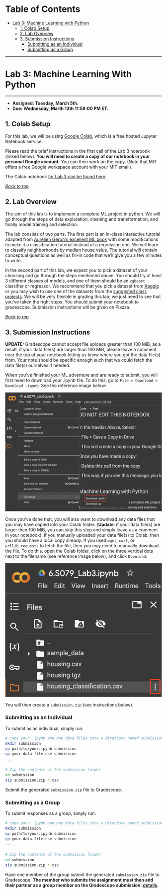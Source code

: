 Table of Contents
=================
- [Lab 3: Machine Learning with Python](#machine-learning-with-python)
  * [1. Colab Setup](#1-colab-setup)
  * [2. Lab Overview](#2-lab-overview)
  * [3. Submission Instructions](#3-submission-instructions)
    * [Submitting as an Individual](#submitting-as-an-individual)
    * [Submitting as a Group](#submitting-as-a-group)

---
# Lab 3: Machine Learning With Python
---
* **Assigned: Tuesday, March 5th.**
* **Due: Wednesday, Marth 13th 11:59:00 PM ET.**


## 1. Colab Setup
For this lab, we will be using [Google Colab](https://colab.google/), which is a free hosted Jupyter Notebook service.

Please read the brief instructions in the first cell of the Lab 3 notebook (linked below). **You will need to create a copy of our notebook in your personal Google account.** You can then work on the copy. (Note that MIT offers a free Google workspace account with your MIT email).

The Colab notebook [for Lab 3 can be found here](https://colab.research.google.com/drive/11DuvUNfECCoTzU7BDlN1R-_J3FhFantG#scrollTo=fG9jiyOITqdU).

[*Back to top*](#table-of-contents)

## 2. Lab Overview
The aim of this lab is to implement a complete ML project in python. We will go through the steps of data exploration, cleaning and transformation, and finally model training and selection.

The lab consists of two parts. The first part is an in-class interactive tutorial adapted from [Aurélien Géron's excellent ML book](https://github.com/ageron/handson-ml2) with some modifications to make it a classification tutorial instead of a regression one. We will learn to classify neighborhoods by median house value. The tutorial will contain conceptual questions as well as fill-in code that we'll give you a few minutes to write.

In the second part of this lab, we expect you to pick a dataset of your choosing and go through the steps mentioned above. You should try at least 3 different classes of models, and one of them should be an `xgboost` classifier or regressor. We recommend that you pick a dataset from [Kaggle](https://www.kaggle.com/) or you may wish to use one of the datasets from the [suggested class projects](https://docs.google.com/document/d/1SeMe16GsJZ4hODnZMq0XIOmoaKqcZGEqZt6vUkDbVCw/edit#heading=h.3yq3z6uw5bnz). We will be very flexible in grading this lab; we just need to see that you've taken the right steps. You should submit your notebook to gradescope. Submission instructions will be given on Piazza.

[*Back to top*](#table-of-contents)

## 3. Submission Instructions
**UPDATE:** Gradescope cannot accept file uploads greater than 100 MiB, as a result, if your data file(s) are larger than 100 MiB, please leave a comment near the top of your notebook letting us know where you got the data file(s) from. Your note should be specific enough such that we could fetch the data file(s) ourselves if needed.

When you've finished your ML adventure and are ready to submit, you will first need to download your .ipynb file. To do this, go to `File > Download > Download .ipynb`. See the reference image below:

![download-ipynb](readme-imgs/download_ipynb.png)

Once you've done that, you will also want to download any data files that you may have copied into your Colab folder. (**Update**: if your data file(s) are larger than 100 MiB, you can skip this step and simply leave us a comment in your notebook). If you manually uploaded your data file(s) to Colab, then you should have a local copy already. If you used `wget`, `curl`, or `urllib.requests` to fetch the file, then you may need to manually download the file. To do this, open the Colab folder, click on the three vertical dots next to the filename (see reference image below), and click `Download`:

![download-data](readme-imgs/download_data.png)

You will then create a `submission.zip` (see instructions below).

### Submitting as an Individual
To submit as an individual, simply run:
```sh
# copy your .ipynb and any data files into a directory named submission
mkdir submission
cp path/to/your.ipynb submission
cp your-data-file.csv submission
...

# Zip the contents of the submission folder
cd submission
zip submission.zip *.csv
```

Submit the generated `submission.zip` file to Gradescope.

### Submitting as a Group
To submit responses as a group, simply run:
```sh
# copy your .ipynb and any data files into a directory named submission
mkdir submission
cp path/to/your.ipynb submission
cp your-data-file.csv submission
...

# Zip the contents of the submission folder
cd submission
zip submission.zip *.csv
```

Have one member of the group submit the generated `submission.zip` file to Gradescope. **The member who submits the assignment must then add their partner as a group member on the Gradescope submission: [details](https://help.gradescope.com/article/m5qz2xsnjy-student-add-group-members).**
